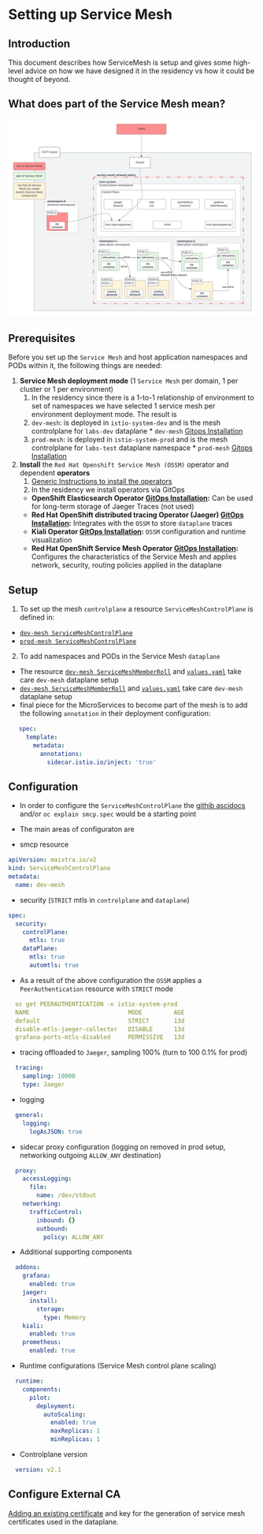 # Setting up Service Mesh 

## Introduction
This document describes how ServiceMesh is setup and gives some high-level advice on how we have designed it in the residency vs how it could be thought of beyond.

## What does part of the Service Mesh mean?

![Mesh Diarma](../images/InTheMesh.png)


## Prerequisites

Before you set up the `Service Mesh` and host application namespaces and PODs within it, the following things are needed:

1. **Service Mesh deployment mode** (1 `Service Mesh` per domain, 1 per cluster or 1 per environment)
   1. In the residency since there is a 1-to-1 relationship of environment to set of namespaces we have selected 1 service mesh per environment deployment mode. The result is
     1. `dev-mesh`: is deployed in `istio-system-dev` and is the mesh controlplane for `labs-dev` dataplane
       * `dev-mesh` [Gitops Installation](https://github.com/cariad-cloud/residency-gitops/blob/49815ad929ee440b8d9989a528d4e07b1d253781/tooling/values-tooling.yaml#L337)
     2. `prod-mesh`: is deployed in `istio-system-prod`  and is the mesh controlplane for `labs-test` dataplane namespace
       * `prod-mesh` [Gitops Installation](https://github.com/cariad-cloud/residency-gitops/blob/49815ad929ee440b8d9989a528d4e07b1d253781/tooling/values-tooling.yaml#L345)
2. **Install** the `Red Hat Openshift Service Mesh (OSSM)` operator and dependent **operators**
   1. [Generic Instructions to install the operators](https://docs.openshift.com/container-platform/4.10/service_mesh/v2x/installing-ossm.html)
   2. In the residency we install operators via GitOps
     * **OpenShift Elasticsearch Operator [GitOps Installation](https://github.com/cariad-cloud/residency-gitops/blob/49815ad929ee440b8d9989a528d4e07b1d253781/tooling/values-tooling.yaml#L224):** Can be used for long-term storage of Jaeger Traces (not used)
     * **Red Hat OpenShift distributed tracing Operator (Jaeger) [GitOps Installation](https://github.com/cariad-cloud/residency-gitops/blob/49815ad929ee440b8d9989a528d4e07b1d253781/tooling/values-tooling.yaml#L166):** Integrates with the `OSSM` to store `dataplane` traces
     * **Kiali Operator [GitOps Installation](https://github.com/cariad-cloud/residency-gitops/blob/49815ad929ee440b8d9989a528d4e07b1d253781/tooling/values-tooling.yaml#L147):** `OSSM` configuration and runtime visualization
     * **Red Hat OpenShift Service Mesh Operator [GitOps Installation](https://github.com/cariad-cloud/residency-gitops/blob/49815ad929ee440b8d9989a528d4e07b1d253781/tooling/values-tooling.yaml#L185):** Configures the characteristics of the Service Mesh and applies network, security, routing policies applied in the dataplane  

## Setup

1. To set up the mesh `controlplane` a resource `ServiceMeshControlPlane` is defined in:
  * [`dev-mesh ServiceMeshControlPlane`](https://github.com/cariad-cloud/residency-helm-charts/blob/main/servicemesh-dev/templates/servicemeshcontrolplane.yaml)
  * [`prod-mesh ServiceMeshControlPlane`](https://github.com/cariad-cloud/residency-helm-charts/blob/main/servicemesh-prod/templates/servicemeshcontrolplane.yaml)
2. To add namespaces and PODs in the Service Mesh `dataplane`
  * The resource [`dev-mesh ServiceMeshMemberRoll`](https://github.com/cariad-cloud/residency-helm-charts/blob/main/servicemesh-dev/templates/servicememberrole.yaml) and [`values.yaml`](https://github.com/cariad-cloud/residency-helm-charts/blob/main/servicemesh-dev/values.yaml) take care `dev-mesh` dataplane setup
  * [`dev-mesh ServiceMeshMemberRoll`](https://github.com/cariad-cloud/residency-helm-charts/blob/main/servicemesh-prod/templates/servicememberrole.yaml) and [`values.yaml`](https://github.com/cariad-cloud/residency-helm-charts/blob/main/servicemesh-prod/values.yaml) take care `dev-mesh` dataplane setup
  * final piece for the MicroServices to become part of the mesh is to add the following `annotation` in their deployment configuration:
  ```YAML
     spec:
       template:
         metadata:
           annotations:   
             sidecar.istio.io/inject: 'true'   
  ```

## Configuration

* In order to configure the `ServiceMeshControlPlane` the [githib ascidocs](https://github.com/maistra/api/blob/maistra-2.1/docs/crd/maistra.io_ServiceMeshControlPlane_v2.adoc) and/or `oc explain smcp.spec` would be a starting point
* The main areas of configuraton are

* smcp resource
```YAML
apiVersion: maistra.io/v2
kind: ServiceMeshControlPlane
metadata:
  name: dev-mesh
```
* security (`STRICT` mtls in `controlplane` and `dataplane`)
```YAML
spec:
  security:
    controlPlane:
      mtls: true
    dataPlane:
      mtls: true
      automtls: true
```

  * As a result of the above configuration the `OSSM` applies a `PeerAuthentication` resource with `STRICT` mode 
  ```YAML  
    oc get PEERAUTHENTICATION -n istio-system-prod
    NAME                            MODE         AGE
    default                         STRICT       13d
    disable-mtls-jaeger-collector   DISABLE      13d
    grafana-ports-mtls-disabled     PERMISSIVE   13d
  ```

* tracing offloaded to `Jaeger`, sampling 100% (turn to 100 0.1% for prod)
```YAML  
  tracing:
    sampling: 10000
    type: Jaeger
```
* logging
```YAML  
  general:
    logging:
      logAsJSON: true
```  

* sidecar proxy configuration (logging on removed in prod setup, networking outgoing `ALLOW_ANY` destination) 
```YAML  
  proxy:
    accessLogging:
      file:
        name: /dev/stdout
    networking:
      trafficControl:
        inbound: {}
        outbound:
          policy: ALLOW_ANY
```

* Additional supporting components 
```YAML
  addons:
    grafana:
      enabled: true
    jaeger:
      install:
        storage:
          type: Memory
    kiali:
      enabled: true
    prometheus:
      enabled: true
```

* Runtime configurations (Service Mesh control plane scaling)
```YAML
  runtime:
    components:
      pilot:
        deployment:
          autoScaling:
            enabled: true
            maxReplicas: 1
            minReplicas: 1
```    
* Controlplane version
```YAML        
  version: v2.1
```    

## Configure External CA

[Adding an existing certificate](https://docs.openshift.com/container-platform/4.10/service_mesh/v2x/ossm-security.html#ossm-cert-manage-add-cert-key_ossm-security) and key for the generation of service mesh certificates used in the dataplane.



